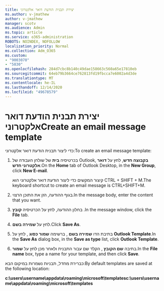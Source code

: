 ```yaml
---
title: יצירת תבנית הודעת דואר אלקטרוני
ms.author: v-jmathew
author: v-jmathew
manager: scotv
ms.audience: Admin
ms.topic: article
ms.service: o365-administration
ROBOTS: NOINDEX, NOFOLLOW
localization_priority: Normal
ms.collection: Adm_O365
ms.custom:
- "9003070"
- "5830"
ms.openlocfilehash: 284d7cbc8b140c49dae158663c560a65e17810eb
ms.sourcegitcommit: 64eb79b3664ce762813fd19fbcca7e6002a4d3de
ms.translationtype: MT
ms.contentlocale: he-IL
ms.lasthandoff: 12/14/2020
ms.locfileid: "49678579"
---
```

# <a name="create-an-email-message-template"></a><span data-ttu-id="89a4f-102">יצירת תבנית הודעת דואר אלקטרוני</span><span class="sxs-lookup"><span data-stu-id="89a4f-102">Create an email message template</span></span>

<span data-ttu-id="89a4f-103">כדי ליצור תבנית הודעת דואר אלקטרוני:</span><span class="sxs-lookup"><span data-stu-id="89a4f-103">To create an email message template:</span></span>

1. <span data-ttu-id="89a4f-104">בכרטיסיה **בית** של שולחן העבודה של Outlook, **בקבוצה חדש**, לחץ על **דואר אלקטרוני חדש**.</span><span class="sxs-lookup"><span data-stu-id="89a4f-104">On the **Home** tab of Outlook Desktop, in the **New Group**, click **New E-mail**.</span></span>

    <span data-ttu-id="89a4f-105">קיצור המקשים כדי ליצור הודעת דואר אלקטרוני הוא CTRL + SHIFT + M.</span><span class="sxs-lookup"><span data-stu-id="89a4f-105">The keyboard shortcut to create an email message is CTRL+SHIFT+M.</span></span>

2. <span data-ttu-id="89a4f-106">בגוף ההודעה, הזן את התוכן הרצוי.</span><span class="sxs-lookup"><span data-stu-id="89a4f-106">In the message body, enter the content that you want.</span></span>
3. <span data-ttu-id="89a4f-107">בחלון ההודעה, לחץ על הכרטיסיה **קובץ** .</span><span class="sxs-lookup"><span data-stu-id="89a4f-107">In the message window, click the **File** tab.</span></span>
4. <span data-ttu-id="89a4f-108">לחץ על **שמירה בשם**.</span><span class="sxs-lookup"><span data-stu-id="89a4f-108">Click **Save As**.</span></span>
5. <span data-ttu-id="89a4f-109">בתיבת הדו **שמירה בשם** , ברשימה **שמור כסוג** , לחץ על **Outlook Template**.</span><span class="sxs-lookup"><span data-stu-id="89a4f-109">In the **Save As** dialog box, in the **Save as type** list, click **Outlook Template**.</span></span>
6. <span data-ttu-id="89a4f-110">בתיבה **שם הקובץ** , הקלד שם עבור התבנית ולאחר מכן לחץ על **שמור**.</span><span class="sxs-lookup"><span data-stu-id="89a4f-110">In the **File name** box, type a name for your template, and then click **Save**.</span></span>

<span data-ttu-id="89a4f-111">כברירת מחדל, תבניות נשמרות במיקום הבא:</span><span class="sxs-lookup"><span data-stu-id="89a4f-111">By default templates are saved at the following location:</span></span>

<span data-ttu-id="89a4f-112">**c:\users\username\appdata\roaming\microsoft\templates**</span><span class="sxs-lookup"><span data-stu-id="89a4f-112">**c:\users\username\appdata\roaming\microsoft\templates**</span></span>

